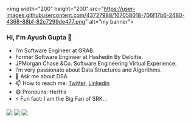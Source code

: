 <p align=”center”>

<img width="200" height="200" src="https://user-images.githubusercontent.com/43727988/167058018-706f17b6-2480-4368-88bf-82c7299de477.png" alt=”my banner”>

</p>

### Hi, I'm Ayush Gupta 👋



- I’m Software Engineer at GRAB.
- Former Software Engineer at Hashedin By Deloitte.
- JPMorgan Chase &Co. Software Engineering Virtual Experience.
- I’m very passionate about Data Structures and Algorithms.
- 💬 Ask me about DSA
- 📫 How to reach me: [Twitter](https://twitter.com/ayush__gupta4), [Linkedin](https://www.linkedin.com/in/ayush-kr-gupta/)
- 😄 Pronouns: He/His
- ⚡ Fun fact: I am the Big Fan of SRK...

<img src = "https://github-readme-stats.vercel.app/api?username=ayushgupta5&&show_icons=true&title_color=ffffff&icon_color=bb2acf&text_color=daf7dc&bg_color=151515">
<img src = "https://github-readme-stats.vercel.app/api/top-langs/?username=ayushgupta5&layout=compact">
<img src = "https://komarev.com/ghpvc/?username=ayushgupta5">
